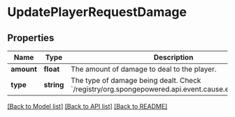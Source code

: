# UpdatePlayerRequestDamage

## Properties
Name | Type | Description | Notes
------------ | ------------- | ------------- | -------------
**amount** | **float** | The amount of damage to deal to the player. | [optional] 
**type** | **string** | The type of damage being dealt. Check &#x60;/registry/org.spongepowered.api.event.cause.entity.damage&#x60;. | [optional] 

[[Back to Model list]](../README.md#documentation-for-models) [[Back to API list]](../README.md#documentation-for-api-endpoints) [[Back to README]](../README.md)


